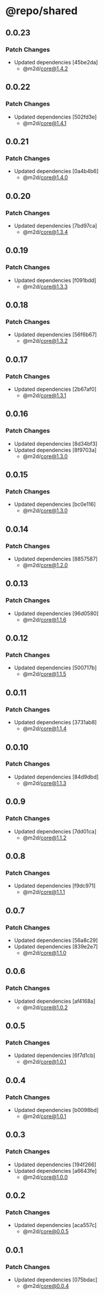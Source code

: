 # @repo/shared

## 0.0.23

### Patch Changes

- Updated dependencies [45be2da]
  - @m2d/core@1.4.2

## 0.0.22

### Patch Changes

- Updated dependencies [502fd3e]
  - @m2d/core@1.4.1

## 0.0.21

### Patch Changes

- Updated dependencies [0a4b4b6]
  - @m2d/core@1.4.0

## 0.0.20

### Patch Changes

- Updated dependencies [7bd97ca]
  - @m2d/core@1.3.4

## 0.0.19

### Patch Changes

- Updated dependencies [f091bdd]
  - @m2d/core@1.3.3

## 0.0.18

### Patch Changes

- Updated dependencies [56f6b67]
  - @m2d/core@1.3.2

## 0.0.17

### Patch Changes

- Updated dependencies [2b67af0]
  - @m2d/core@1.3.1

## 0.0.16

### Patch Changes

- Updated dependencies [8d34bf3]
- Updated dependencies [8f9703a]
  - @m2d/core@1.3.0

## 0.0.15

### Patch Changes

- Updated dependencies [bc0e116]
  - @m2d/core@1.3.0

## 0.0.14

### Patch Changes

- Updated dependencies [8857587]
  - @m2d/core@1.2.0

## 0.0.13

### Patch Changes

- Updated dependencies [96d0580]
  - @m2d/core@1.1.6

## 0.0.12

### Patch Changes

- Updated dependencies [500717b]
  - @m2d/core@1.1.5

## 0.0.11

### Patch Changes

- Updated dependencies [3731ab8]
  - @m2d/core@1.1.4

## 0.0.10

### Patch Changes

- Updated dependencies [84d9dbd]
  - @m2d/core@1.1.3

## 0.0.9

### Patch Changes

- Updated dependencies [7dd01ca]
  - @m2d/core@1.1.2

## 0.0.8

### Patch Changes

- Updated dependencies [f9dc971]
  - @m2d/core@1.1.1

## 0.0.7

### Patch Changes

- Updated dependencies [56a8c29]
- Updated dependencies [839e2e7]
  - @m2d/core@1.1.0

## 0.0.6

### Patch Changes

- Updated dependencies [af4168a]
  - @m2d/core@1.0.2

## 0.0.5

### Patch Changes

- Updated dependencies [6f7d1cb]
  - @m2d/core@1.0.1

## 0.0.4

### Patch Changes

- Updated dependencies [b0098bd]
  - @m2d/core@1.0.1

## 0.0.3

### Patch Changes

- Updated dependencies [194f266]
- Updated dependencies [a6643fe]
  - @m2d/core@1.0.0

## 0.0.2

### Patch Changes

- Updated dependencies [aca557c]
  - @m2d/core@0.0.5

## 0.0.1

### Patch Changes

- Updated dependencies [075bdac]
  - @m2d/core@0.0.4
